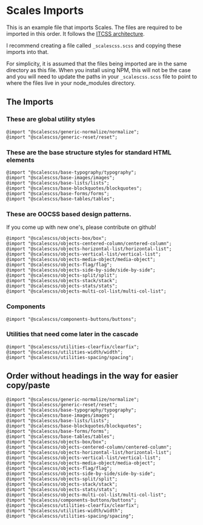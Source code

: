 # Scales Imports

This is an example file that imports Scales. The files are required to be imported in this order. It follows the [ITCSS architecture](http://www.creativebloq.com/web-design/manage-large-css-projects-itcss-101517528).

I recommend creating a file called `_scalescss.scss` and copying these imports into that.

For simplicity, it is assumed that the files being imported are in the same directory as this file. When you install using NPM, this will not be the case and you will need to update the paths in your `_scalescss.scss` file to point to where the files live in your node_modules directory.

## The Imports

### These are global utility styles

```
@import "@scalescss/generic-normalize/normalize";
@import "@scalescss/generic-reset/reset";
```

### These are the base structure styles for standard HTML elements

```
@import "@scalescss/base-typography/typography";
@import "@scalescss/base-images/images";
@import "@scalescss/base-lists/lists";
@import "@scalescss/base-blockquotes/blockquotes";
@import "@scalescss/base-forms/forms";
@import "@scalescss/base-tables/tables";
```

### These are OOCSS based design patterns.

If you come up with new one's, please contribute on github!

```
@import "@scalescss/objects-box/box";
@import "@scalescss/objects-centered-column/centered-column";
@import "@scalescss/objects-horizontal-list/horizontal-list";
@import "@scalescss/objects-vertical-list/vertical-list";
@import "@scalescss/objects-media-object/media-object";
@import "@scalescss/objects-flag/flag";
@import "@scalescss/objects-side-by-side/side-by-side";
@import "@scalescss/objects-split/split";
@import "@scalescss/objects-stack/stack";
@import "@scalescss/objects-stats/stats";
@import "@scalescss/objects-multi-col-list/multi-col-list";
```

### Components

```
@import "@scalescss/components-buttons/buttons";
```

### Utilities that need come later in the cascade

```
@import "@scalescss/utilities-clearfix/clearfix";
@import "@scalescss/utilities-width/width";
@import "@scalescss/utilities-spacing/spacing";
```

## Order without headings in the way for easier copy/paste

```
@import "@scalescss/generic-normalize/normalize";
@import "@scalescss/generic-reset/reset";
@import "@scalescss/base-typography/typography";
@import "@scalescss/base-images/images";
@import "@scalescss/base-lists/lists";
@import "@scalescss/base-blockquotes/blockquotes";
@import "@scalescss/base-forms/forms";
@import "@scalescss/base-tables/tables";
@import "@scalescss/objects-box/box";
@import "@scalescss/objects-centered-column/centered-column";
@import "@scalescss/objects-horizontal-list/horizontal-list";
@import "@scalescss/objects-vertical-list/vertical-list";
@import "@scalescss/objects-media-object/media-object";
@import "@scalescss/objects-flag/flag";
@import "@scalescss/objects-side-by-side/side-by-side";
@import "@scalescss/objects-split/split";
@import "@scalescss/objects-stack/stack";
@import "@scalescss/objects-stats/stats";
@import "@scalescss/objects-multi-col-list/multi-col-list";
@import "@scalescss/components-buttons/buttons";
@import "@scalescss/utilities-clearfix/clearfix";
@import "@scalescss/utilities-width/width";
@import "@scalescss/utilities-spacing/spacing";
```
